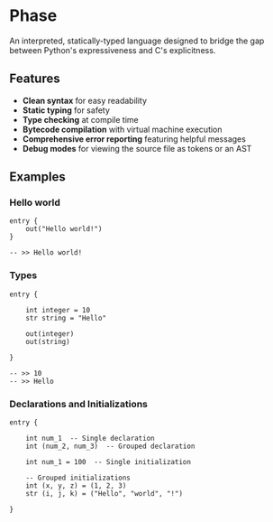 # Phase

An interpreted, statically-typed language designed to bridge the gap between Python's expressiveness and C's explicitness.

## Features

- **Clean syntax** for easy readability
- **Static typing** for safety
- **Type checking** at compile time
- **Bytecode compilation** with virtual machine execution
- **Comprehensive error reporting** featuring helpful messages
- **Debug modes** for viewing the source file as tokens or an AST

## Examples

### Hello world
```phase
entry {
    out("Hello world!")
}

-- >> Hello world!
```

### Types
```
entry {

    int integer = 10
    str string = "Hello"

    out(integer)
    out(string)

}

-- >> 10
-- >> Hello
```

### Declarations and Initializations
```
entry {

    int num_1  -- Single declaration
    int (num_2, num_3)  -- Grouped declaration

    int num_1 = 100  -- Single initialization

    -- Grouped initializations
    int (x, y, z) = (1, 2, 3)
    str (i, j, k) = ("Hello", "world", "!")

}
```
